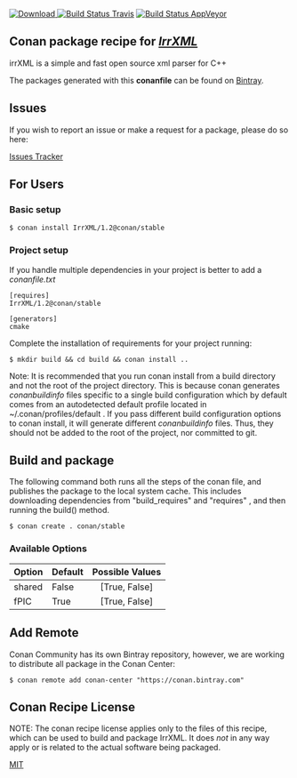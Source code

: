 [![Download](https://api.bintray.com/packages/conan-community/conan/IrrXML%3Aconan/images/download.svg) ](https://bintray.com/conan-community/conan/IrrXML%3Aconan/_latestVersion)
[![Build Status Travis](https://travis-ci.org/conan-community/conan-irrxml.svg)](https://travis-ci.org/conan-community/conan-irrxml)
[![Build Status AppVeyor](https://ci.appveyor.com/api/projects/status/github/conan-community/conan-IrrXML?svg=true)](https://ci.appveyor.com/project/ConanCIintegration/conan-IrrXML)

## Conan package recipe for [*IrrXML*](http://www.ambiera.com/irrxml)

irrXML is a simple and fast open source xml parser for C++

The packages generated with this **conanfile** can be found on [Bintray](https://bintray.com/conan-community/conan/IrrXML%3Aconan).


## Issues

If you wish to report an issue or make a request for a package, please do so here:

[Issues Tracker](https://github.com/conan-community/community/issues)


## For Users

### Basic setup

    $ conan install IrrXML/1.2@conan/stable

### Project setup

If you handle multiple dependencies in your project is better to add a *conanfile.txt*

    [requires]
    IrrXML/1.2@conan/stable

    [generators]
    cmake

Complete the installation of requirements for your project running:

    $ mkdir build && cd build && conan install ..

Note: It is recommended that you run conan install from a build directory and not the root of the project directory.  This is because conan generates *conanbuildinfo* files specific to a single build configuration which by default comes from an autodetected default profile located in ~/.conan/profiles/default .  If you pass different build configuration options to conan install, it will generate different *conanbuildinfo* files.  Thus, they should not be added to the root of the project, nor committed to git.


## Build and package

The following command both runs all the steps of the conan file, and publishes the package to the local system cache.  This includes downloading dependencies from "build_requires" and "requires" , and then running the build() method.

    $ conan create . conan/stable


### Available Options
| Option        | Default | Possible Values  |
| ------------- |:----------------- |:------------:|
| shared      | False |  [True, False] |
| fPIC      | True |  [True, False] |


## Add Remote

Conan Community has its own Bintray repository, however, we are working to distribute all package in the Conan Center:

    $ conan remote add conan-center "https://conan.bintray.com"


## Conan Recipe License

NOTE: The conan recipe license applies only to the files of this recipe, which can be used to build and package IrrXML.
It does *not* in any way apply or is related to the actual software being packaged.

[MIT](LICENSE)
